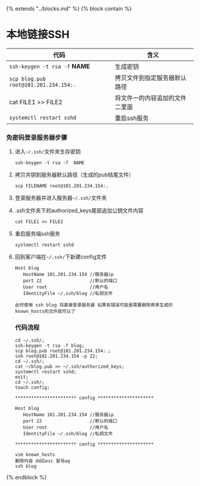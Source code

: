 {% extends "../blocks.md" %} {% block contain %}

# 本地链接SSH



| 代码                                  | 含义                           |
| ------------------------------------- | ------------------------------ |
| `ssh-keygen -t rsa -f`     **NAME**   | 生成密钥                       |
| `scp blog.pub root@101.201.234.154:.` | 拷贝文件到指定服务器默认路径   |
| cat FILE1 >> FILE2                    | 将文件一的内容追加的文件二里面 |
| `systemctl restart sshd`              | 重启ssh服务                    |

### 免密码登录服务器步骤

1. 进入`~/.ssh/`文件夹生存密钥

   ```shell
   ssh-keygen -t rsa -f  NAME
   ```

2. 拷贝共钥到服务器默认路径（生成的pub结尾文件）

   ```
   scp FILENAME root@101.201.234.154:.
   ```

3. 登录服务器并进入服务器`~/.ssh/`文件夹 

4. .ssh文件夹下的authorized_keys尾部追加公钥文件内容

   ```shell
   cat FILE1 >> FILE2
   ```

5. 重启服务端ssh服务

   ```
   systemctl restart sshd
   ```

   

6. 回到客户端在`~/.ssh/`下新建config文件

   ```shell
   Host blog
      HostName 101.201.234.154 //服务器ip
      port 22                  //默认的端口
      User root                //用户名
      IdentityFile ~/.ssh/blog //私钥文件
   ```

   ```
   此时使用 ssh blog 将直接登录服务器 如果有错误可能是需要删除原来生成的known_hosts的文件就可以了
   ```

   ### 代码流程

   ```shell
   cd ~/.ssh/;
   ssh-keygen -t rsa -f blog;
   scp blog.pub root@101.201.234.154:.;
   ssh root@101.201.234.154 -p 22;
   cd ~/.ssh/;
   cat ~/blog.pub >> ~/.ssh/authorized_keys;
   systemctl restart sshd;
   exit;
   cd ~/.ssh/;
   touch config;
   
   *********************** config *********************
   
   Host blog
      HostName 101.201.234.154 //服务器ip
      port 22                  //默认的端口
      User root                //用户名
      IdentityFile ~/.ssh/blog //私钥文件
      
   *********************** config *********************
   
   vim known_hosts 
   删除内容 dd后esc 冒号wq
   ssh blog
   
   ```

   


{% endblock %}